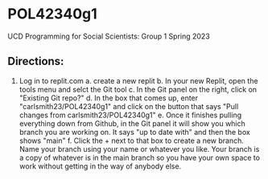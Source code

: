 # POL42340g1
UCD Programming for Social Scientists: Group 1 Spring 2023

## Directions:
1. Log in to replit.com
   a. create a new replit
   b. In your new Replit, open the tools menu and selct the Git tool
   c. In the Git panel on the right, click on "Existing Git repo?"
   d. In the box that comes up, enter "carlsmith23/POL42340g1" and click on the button that says "Pull changes from carlsmith23/POL42340g1"
   e. Once it finishes pulling everything down from Github, in the Git panel it will show you which branch you are working on. It says "up to date with" and then the box shows "main"
   f. Click the + next to that box to create a new branch. Name your branch using your name or whatever you like. Your branch is a copy of whatever is in the main branch so you have your own space to work without getting in the way of anybody else.

